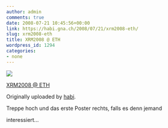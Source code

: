 ```yaml
---
author: admin
comments: true
date: 2008-07-21 10:45:56+00:00
link: https://habi.gna.ch/2008/07/21/xrm2008-eth/
slug: xrm2008-eth
title: XRM2008 @ ETH
wordpress_id: 1294
categories:
- none
---
```



 [![](http://farm4.static.flickr.com/3025/2688139197_e9604884a3_m.jpg)](http://www.flickr.com/photos/habi/2688139197/)
   

 
  [XRM2008 @ ETH](http://www.flickr.com/photos/habi/2688139197/)
    

  Originally uploaded by [habi](http://www.flickr.com/people/habi/).
 



Treppe hoch und das erste Poster rechts, falls es denn jemand  

interessiert...
  


